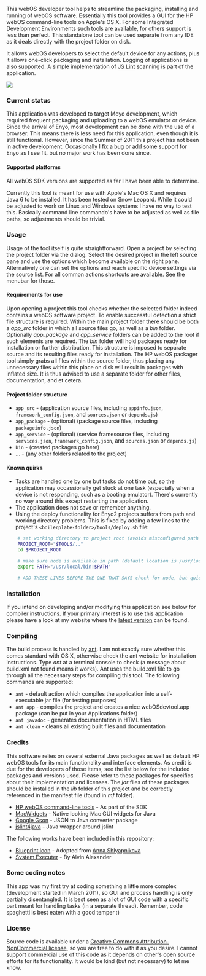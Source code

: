 This webOS developer tool helps to streamline the packaging, installing and running of webOS software. Essentially this tool provides a GUI for the HP webOS command-line tools on Apple's OS X. For some Integrated Development Environments such tools are available, for others support is less than perfect. This standalone tool can be used separate from any IDE as it deals directly with the project folder on disk.

It allows webOS developers to select the default device for any actions, plus it allows one-click packaging and installation. Logging of applications is also supported. A simple implementation of [JS Lint](http://www.jslint.com/) scanning is part of the application.

[![](http://dvangennip.github.com/webos-devtool/screenshot.png)](http://dvangennip.github.com/webos-devtool/screenshot.png) 

### Current status
This application was developed to target Moyo development, which required frequent packaging and uploading to a webOS emulator or device. Since the arrival of Enyo, most development can be done with the use of a browser. This means there is less need for this application, even though it is still functional. However, since the Summer of 2011 this project has not been in active development. Occasionally I fix a bug or add some support for Enyo as I see fit, but no major work has been done since.

#### Supported platforms
All webOS SDK versions are supported as far I have been able to determine.

Currently this tool is meant for use with Apple's Mac OS X and requires Java 6 to be installed. It has been tested on Snow Leopard. While it could be adjusted to work on Linux and Windows systems I have no way to test this. Basically command line commando's have to be adjusted as well as file paths, so adjustments should be trivial.

### Usage
Usage of the tool itself is quite straightforward. Open a project by selecting the project folder via the dialog. Select the desired project in the left source pane and use the options which become available on the right pane. Alternatively one can set the options and reach specific device settings via the source list. For all common actions shortcuts are available. See the menubar for those.

#### Requirements for use
Upon opening a project this tool checks whether the selected folder indeed contains a webOS software project. To enable successful detection a strict file structure is required. Within the main project folder there should be both a *app_src* folder in which all source files go, as well as a *bin* folder. Optionally *app_package* and *app_service* folders can be added to the root if such elements are required. The *bin* folder will hold packages ready for installation or further distribution. This structure is imposed to separate source and its resulting files ready for installation. The HP webOS packager tool simply grabs all files within the source folder, thus placing any unnecessary files within this place on disk will result in packages with inflated size. It is thus advised to use a separate folder for other files, documentation, and et cetera.

#### Project folder structure
* `app_src` - (application source files, including `appinfo.json`, `framework_config.json`, and `sources.json` or `depends.js`)
* `app_package` - (optional) (package source files, including `packageinfo.json`)
* `app_service` - (optional) (service framesource files, including `services.json`, `framework_config.json`, and `sources.json` or `depends.js`)
* `bin` - (created packages go here)
* ... - (any other folders related to the project)

#### Known quirks
* Tasks are handled one by one but tasks do not time out, so the application may occassionally get stuck at one task (especially when a device is not responding, such as a booting emulator). There's currently no way around this except restarting the application.
* The application does not save or remember anything.
* Using the deploy functionality for Enyo2 projects suffers from path and working directory problems. This is fixed by adding a few lines to the project's `<boilerplate-folder>/tools/deploy.sh` file:


```sh
	# set working directory to project root (avoids misconfigured path errors)
	PROJECT_ROOT="$TOOLS/.."
	cd $PROJECT_ROOT

	# make sure node is available in path (default location is /usr/local/bin/node)
	export PATH="/usr/local/bin:$PATH"

	# ADD THESE LINES BEFORE THE ONE THAT SAYS check for node, but quietly
```

### Installation
If you intend on developing and/or modifying this application see below for compiler instructions. If your primary interest is to use this application please have a look at my website where the [latest version](http://project.sinds1984.nl/) can be found.

### Compiling
The build process is handled by [ant](http://ant.apache.org/). I am not exactly sure whether this comes standard with OS X, otherwise check the ant website for installation instructions. Type *ant* at a terminal console to check (a message about build.xml not found means it works). Ant uses the build.xml file to go through all the necessary steps for compiling this tool. The following commands are supported:

* `ant` - default action which compiles the application into a self-executable jar file (for testing purposes)
* `ant app` - compiles the project and creates a nice webOSdevtool.app package (can be put in your Applications folder)
* `ant javadoc` - generates documentation in HTML files
* `ant clean` - cleans all existing built files and documentation

### Credits
This software relies on several external Java packages as well as default HP webOS tools for its main functionality and interface elements. As credit is due for the developers of those items, see the list below for the included packages and versions used. Please refer to these packages for specifics about their implementation and licenses. The *jar* files of these packages should be installed in the *lib* folder of this project and be correctly referenced in the manifest file (found in *mf* folder).

* [HP webOS command-line tools](https://developer.palm.com/content/api/dev-guide/tools/command-line-tools.html") - As part of the SDK
* [MacWidgets](http://code.google.com/p/macwidgets/) - Native looking Mac GUI widgets for Java
* [Google Gson](http://code.google.com/p/google-gson/) - JSON to Java converter package
* [jslint4java](http://code.google.com/p/jslint4java/) - Java wrapper around jslint

The following works have been included in this repository:

* [Blueprint icon](http://shlyapnikova.deviantart.com/gallery/#/d2ug0n4) - Adopted from [Anna Shlyapnikova](http://shlyapnikova.deviantart.com/)
* [System Executer](http://devdaily.com/java/java-processbuilder-process-system-exec) - By Alvin Alexander

### Some coding notes
This app was my first try at coding something a little more complex (development started in March 2011), so GUI and process handling is only partially disentangled. It is best seen as a lot of GUI code with a specific part meant for handling tasks (in a separate thread). Remember, code spaghetti is best eaten with a good temper :)

### License
Source code is available under a [Creative Commons Attribution-NonCommercial license](http://creativecommons.org/licenses/by-nc/3.0/), so you are free to do with it as you desire. I cannot support commercial use of this code as it depends on other's open source efforts for its functionality. It would be kind (but not necessary) to let me know.